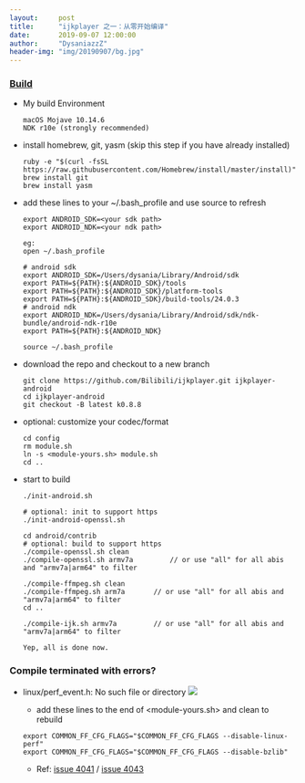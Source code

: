 ```yaml
---
layout:     post
title:      "ijkplayer 之一：从零开始编译"
date:       2019-09-07 12:00:00
author:     "DysaniazzZ"
header-img: "img/20190907/bg.jpg"
---
```


### [Build](https://github.com/bilibili/ijkplayer)

  * My build Environment

    ```
    macOS Mojave 10.14.6
    NDK r10e (strongly recommended)
    ```

  * install homebrew, git, yasm (skip this step if you have already installed)

    ```
    ruby -e "$(curl -fsSL https://raw.githubusercontent.com/Homebrew/install/master/install)"
    brew install git
    brew install yasm
    ```

  * add these lines to your ~/.bash_profile and use source to refresh

    ```
    export ANDROID_SDK=<your sdk path>
    export ANDROID_NDK=<your ndk path>
    
    eg:
    open ~/.bash_profile
    
    # android sdk
    export ANDROID_SDK=/Users/dysania/Library/Android/sdk
    export PATH=${PATH}:${ANDROID_SDK}/tools
    export PATH=${PATH}:${ANDROID_SDK}/platform-tools
    export PATH=${PATH}:${ANDROID_SDK}/build-tools/24.0.3
    # android ndk
    export ANDROID_NDK=/Users/dysania/Library/Android/sdk/ndk-bundle/android-ndk-r10e
    export PATH=${PATH}:${ANDROID_NDK}

    source ~/.bash_profile
    ```

  * download the repo and checkout to a new branch

    ```
    git clone https://github.com/Bilibili/ijkplayer.git ijkplayer-android
    cd ijkplayer-android
    git checkout -B latest k0.8.8
    ```

  * optional: customize your codec/format

    ```
    cd config
    rm module.sh
    ln -s <module-yours.sh> module.sh
    cd ..
    ```

  * start to build

    ```
    ./init-android.sh

    # optional: init to support https
    ./init-android-openssl.sh

    cd android/contrib
    # optional: build to support https
    ./compile-openssl.sh clean
    ./compile-openssl.sh armv7a			// or use "all" for all abis and "armv7a|arm64" to filter

    ./compile-ffmpeg.sh clean
    ./compile-ffmpeg.sh arm7a       // or use "all" for all abis and "armv7a|arm64" to filter
    cd ..

    ./compile-ijk.sh armv7a         // or use "all" for all abis and "armv7a|arm64" to filter
    
    Yep, all is done now.
    ```

### Compile terminated with errors?

  * linux/perf_event.h: No such file or directory
    ![]({{site.baseurl}}/img/20190907/001.png)
    * add these lines to the end of <module-yours.sh> and clean to rebuild

    ```
    export COMMON_FF_CFG_FLAGS="$COMMON_FF_CFG_FLAGS --disable-linux-perf"
    export COMMON_FF_CFG_FLAGS="$COMMON_FF_CFG_FLAGS --disable-bzlib"
    ```
    * Ref: [issue 4041](https://github.com/Bilibili/ijkplayer/issues/4041) / [issue 4043](https://github.com/Bilibili/ijkplayer/issues/4043)
